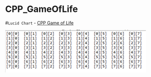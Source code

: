 # CPP_GameOfLife

#`Lucid Chart` - [CPP Game of Life](https://lucid.app/lucidchart/99aec52f-19a8-41a2-9398-1c6e92c4c090/edit?beaconFlowId=F92CA501A1A26C7B&page=0_0# "game_of_life")

<img src = "https://github.com/err03/CPP_GameOfLife/blob/test-file/array_8_8.PNG" alt="8*8" title="8*8">
